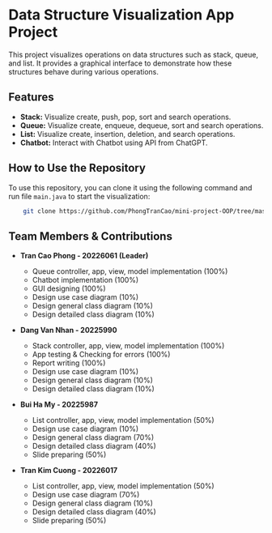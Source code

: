 # Data Structure Visualization App Project
This project visualizes operations on data structures such as stack, queue, and list. It provides a graphical interface to demonstrate how these structures behave during various operations.

## Features
- **Stack:** Visualize create, push, pop, sort and search operations.
- **Queue:** Visualize create, enqueue, dequeue, sort and search operations.
- **List:** Visualize create, insertion, deletion, and search operations.
- **Chatbot:** Interact with Chatbot using API from ChatGPT.


## How to Use the Repository
To use this repository, you can clone it using the following command and run file `main.java` to start the visualization:
```sh
    git clone https://github.com/PhongTranCao/mini-project-OOP/tree/master
```

## Team Members & Contributions
- **Tran Cao Phong - 20226061 (Leader)**
    - Queue controller, app, view, model implementation (100%)
    - Chatbot implementation (100%)
    - GUI designing (100%)
    - Design use case diagram (10%)
    - Design general class diagram (10%)
    - Design detailed class diagram (10%)

- **Dang Van Nhan - 20225990**
    - Stack controller, app, view, model implementation (100%)
    - App testing & Checking for errors (100%)
    - Report writing (100%)
    - Design use case diagram (10%)
    - Design general class diagram (10%)
    - Design detailed class diagram (10%)
  
- **Bui Ha My - 20225987**
    - List controller, app, view, model implementation (50%)
    - Design use case diagram (10%)
    - Design general class diagram (70%)
    - Design detailed class diagram (40%)
    - Slide preparing (50%)

- **Tran Kim Cuong - 20226017**
    - List controller, app, view, model implementation (50%)
    - Design use case diagram (70%)
    - Design general class diagram (10%)
    - Design detailed class diagram (40%)
    - Slide preparing (50%)

